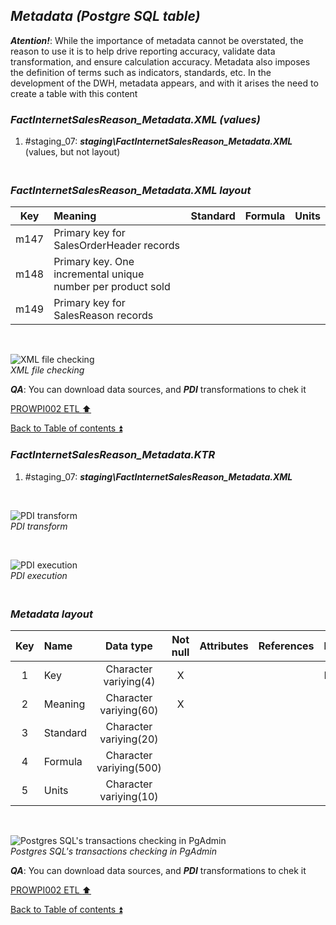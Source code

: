 ## **_Metadata (Postgre SQL table)_**  

**_Atention!_**: While the importance of metadata cannot be overstated, the reason to use it is to help drive reporting accuracy, validate data transformation, and ensure calculation accuracy. Metadata also imposes the definition of terms such as indicators, standards, etc. In the development of the DWH, metadata appears, and with it arises the need to create a table with this content  

### **_FactInternetSalesReason\_Metadata.XML (values)_**  
  1. #staging_07: **_staging\FactInternetSalesReason\_Metadata.XML_** (values, but not layout)  

### **_<p><br>FactInternetSalesReason\_Metadata.XML layout</p>_**  

| Key      	| Meaning                                 | Standard              | Formula                                                                  | Units |
| :-------: | :-------------------------------------- | :-------------------: | :----------------------------------------------------------------------- | :---: |
| m147      | Primary key for SalesOrderHeader records |                       |                                                                          |       |
| m148      | Primary key. One incremental unique number per product sold |                       |                                                                          |       |
| m149      | Primary key for SalesReason records |                       |                                                                          |       |

   <p><br></p>  
 
  ![XML file checking](https://i.imgur.com/vRV2qdI.png)  
  _XML file checking_  

  **_QA_**: You can download data sources, and **_PDI_** transformations to chek it  

[PROWPI002 ETL :arrow_up:](prowpi002_etl_adventureworksdw2022_db.md)  

[Back to Table of contents :arrow_double_up:](../README.md)  


### **_FactInternetSalesReason\_Metadata.KTR_**  
  1. #staging_07: **_staging\FactInternetSalesReason\_Metadata.XML_**  

   <p><br></p>  

  ![PDI transform](https://i.imgur.com/3kGFaki.png)  
  _PDI transform_  

  <p><br></p>  

  ![PDI execution](https://i.imgur.com/QJ7Ji3J.png)  
  _PDI execution_ 

### **_<p><br>Metadata layout</p>_**  

| Key	| Name                  | Data type              | Not null | Attributes | References            | Description |
| :-: | :-------------------- | :--------------------: | :------: | :--------- | :-------------------- | :-----------| 
| 1   | Key                   | Character variying(4)  | X        |            |                       | PK,FK       |
| 2   | Meaning               | Character variying(60) | X        |            |                       |             |
| 3   | Standard              | Character variying(20) |          |            |                       |             |
| 4   | Formula               | Character variying(500)|          |            |                       |             |
| 5   | Units                 | Character variying(10) |          |            |                       |             |

   <p><br></p>  
 
  ![Postgres SQL's transactions checking in PgAdmin](https://i.imgur.com/zJSM3ur.png)  
  _Postgres SQL's transactions checking in PgAdmin_  

  **_QA_**: You can download data sources, and **_PDI_** transformations to chek it  

[PROWPI002 ETL :arrow_up:](prowpi002_etl_adventureworksdw2022_db.md)  

[Back to Table of contents :arrow_double_up:](../README.md)  